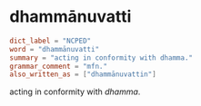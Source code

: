 # dhammānuvatti

``` toml
dict_label = "NCPED"
word = "dhammānuvatti"
summary = "acting in conformity with dhamma."
grammar_comment = "mfn."
also_written_as = ["dhammānuvattin"]
```

acting in conformity with *dhamma*.

